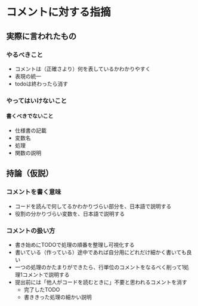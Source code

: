# コメントに対する指摘
## 実際に言われたもの
### やるべきこと
- コメントは（正確さより）何を表しているかわかりやすく
- 表現の統一
- todoは終わったら消す

### やってはいけないこと
#### 書くべきでないこと
- 仕様書の記載
- 変数名
- 処理
- 関数の説明

## 持論（仮説）
### コメントを書く意味
- コードを読んで何してるかわかりづらい部分を、日本語で説明する
- 役割の分かりづらい変数を、日本語で説明する

### コメントの扱い方
- 書き始めにTODOで処理の順番を整理し可視化する
- 書いている（作っている）途中であれば自分用にどれだけ細かく書いても良い
- 一つの処理のかたまりができたら、行単位のコメントをなるべく削って1処理1コメントで説明する
- 提出前には「他人がコードを読むときに」不要と思われるコメントを消す
    - 完了したTODO
    - 書ききった処理の細かい説明
    
